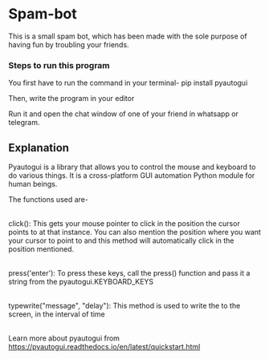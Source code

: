 # Spam-bot

This is a small spam bot, which has been made with the sole purpose of having fun by troubling your friends. 

### Steps to run this program

You first have to run the command in your terminal-
pip install pyautogui

Then, write the program in your editor

Run it and open the chat window of one of your friend in whatsapp or telegram. 

## Explanation

Pyautogui is a library that allows you to control the mouse and keyboard to do various things.
It  is a cross-platform GUI automation Python module for human beings.

The functions used are-<br/><br/>

click(): This gets your mouse pointer to click in the position the cursor points to at that instance. You can also mention the position where you want your cursor to point to and this method will automatically click in the position mentioned.<br/><br/>

press('enter'): To press these keys, call the press() function and pass it a string from the pyautogui.KEYBOARD_KEYS<br/><br/>

typewrite("message", "delay"): This method is used to write the <message> to the screen, in the interval of <delay> time<br/><br/>

Learn more about pyautogui from https://pyautogui.readthedocs.io/en/latest/quickstart.html
